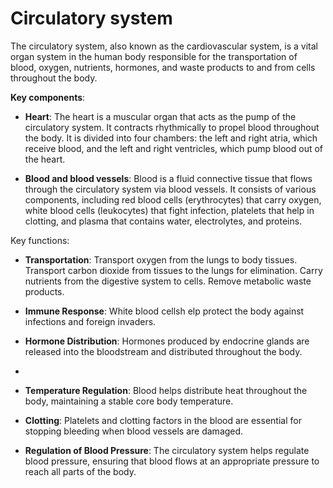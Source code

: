 # Circulatory system

The circulatory system, also known as the cardiovascular system, is a vital organ system in the human body responsible for the transportation of blood, oxygen, nutrients, hormones, and waste products to and from cells throughout the body. 

**Key components**:

* **Heart**: The heart is a muscular organ that acts as the pump of the circulatory system. It contracts rhythmically to propel blood throughout the body. It is divided into four chambers: the left and right atria, which receive blood, and the left and right ventricles, which pump blood out of the heart.

* **Blood and blood vessels**: Blood is a fluid connective tissue that flows through the circulatory system via blood vessels. It consists of various components, including red blood cells (erythrocytes) that carry oxygen, white blood cells (leukocytes) that fight infection, platelets that help in clotting, and plasma that contains water, electrolytes, and proteins.

Key functions:

* **Transportation**: Transport oxygen from the lungs to body tissues. Transport carbon dioxide from tissues to the lungs for elimination. Carry nutrients from the digestive system to cells. Remove metabolic waste products.

* **Immune Response**: White blood cellsh elp protect the body against infections and foreign invaders.

* **Hormone Distribution**: Hormones produced by endocrine glands are released into the bloodstream and distributed throughout the body.
* 
* **Temperature Regulation**: Blood helps distribute heat throughout the body, maintaining a stable core body temperature.

* **Clotting**: Platelets and clotting factors in the blood are essential for stopping bleeding when blood vessels are damaged.

* **Regulation of Blood Pressure**: The circulatory system helps regulate blood pressure, ensuring that blood flows at an appropriate pressure to reach all parts of the body.
